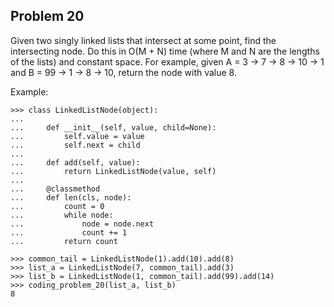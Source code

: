 ## Problem 20

Given two singly linked lists that intersect at some point, find the intersecting node.
Do this in O(M + N) time (where M and N are the lengths of the lists) and constant space.
For example, given A = 3 -> 7 -> 8 -> 10 -> 1 and B = 99 -> 1 -> 8 -> 10, return the node with value 8.

Example:

    >>> class LinkedListNode(object):
    ...
    ...     def __init__(self, value, child=None):
    ...         self.value = value
    ...         self.next = child
    ...
    ...     def add(self, value):
    ...         return LinkedListNode(value, self)
    ...
    ...     @classmethod
    ...     def len(cls, node):
    ...         count = 0
    ...         while node:
    ...             node = node.next
    ...             count += 1
    ...         return count

    >>> common_tail = LinkedListNode(1).add(10).add(8)
    >>> list_a = LinkedListNode(7, common_tail).add(3)
    >>> list_b = LinkedListNode(1, common_tail).add(99).add(14)
    >>> coding_problem_20(list_a, list_b)
    8
